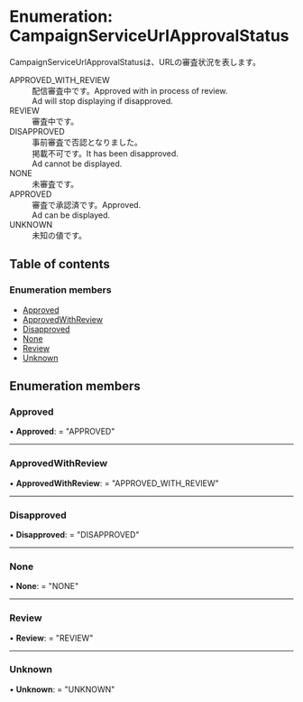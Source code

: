 # Enumeration: CampaignServiceUrlApprovalStatus


<div lang=\"ja\">CampaignServiceUrlApprovalStatusは、URLの審査状況を表します。</div>  <dl class=term>   <dt class=\"term__item\">APPROVED_WITH_REVIEW</dt>   <dd class=\"term__desc\"><span lang=\"ja\">配信審査中です。</span><span lang=\"en\">Approved with in process of review.<br>Ad will stop displaying if disapproved.</span></dd>   <dt class=\"term__item\">REVIEW</dt>   <dd class=\"term__desc\"><span lang=\"ja\">審査中です。</span></dd>   <dt class=\"term__item\">DISAPPROVED</dt>   <dd class=\"term__desc\"><span lang=\"ja\">事前審査で否認となりました。<br>掲載不可です。</span><span lang=\"en\">It has been disapproved.<br>Ad cannot be displayed.</span></dd>   <dt class=\"term__item\">NONE</dt>   <dd class=\"term__desc\"><span lang=\"ja\">未審査です。</span></dd>   <dt class=\"term__item\">APPROVED</dt>   <dd class=\"term__desc\"><span lang=\"ja\">審査で承認済です。</span><span lang=\"en\">Approved.<br>Ad can be displayed.</span></dd>   <dt class=\"term__item\">UNKNOWN</dt>   <dd class=\"term__desc\"><span lang=\"ja\">未知の値です。</span></dd> </dl>

## Table of contents

### Enumeration members

- [Approved](campaignserviceurlapprovalstatus.md#approved)
- [ApprovedWithReview](campaignserviceurlapprovalstatus.md#approvedwithreview)
- [Disapproved](campaignserviceurlapprovalstatus.md#disapproved)
- [None](campaignserviceurlapprovalstatus.md#none)
- [Review](campaignserviceurlapprovalstatus.md#review)
- [Unknown](campaignserviceurlapprovalstatus.md#unknown)

## Enumeration members

### Approved

• **Approved**: = "APPROVED"

___

### ApprovedWithReview

• **ApprovedWithReview**: = "APPROVED\_WITH\_REVIEW"

___

### Disapproved

• **Disapproved**: = "DISAPPROVED"

___

### None

• **None**: = "NONE"

___

### Review

• **Review**: = "REVIEW"

___

### Unknown

• **Unknown**: = "UNKNOWN"
